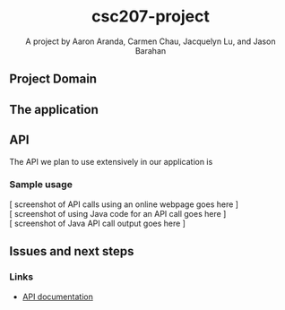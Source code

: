 <div align='center'>
    <h1><b>csc207-project</b></h1>
    <div>A project by Aaron Aranda, Carmen Chau, Jacquelyn Lu, and Jason Barahan</div>
</div>

## Project Domain

## The application

## API
The API we plan to use extensively in our application is 

### Sample usage
[ screenshot of API calls using an online webpage goes here ] <br>
[ screenshot of using Java code for an API call goes here ] <br>
[ screenshot of Java API call output goes here ]

## Issues and next steps

### Links
<!-- Some of the links here are empty and need to be filled. -->
<ul>
  <li><a href="">API documentation<a></li>
</ul>
